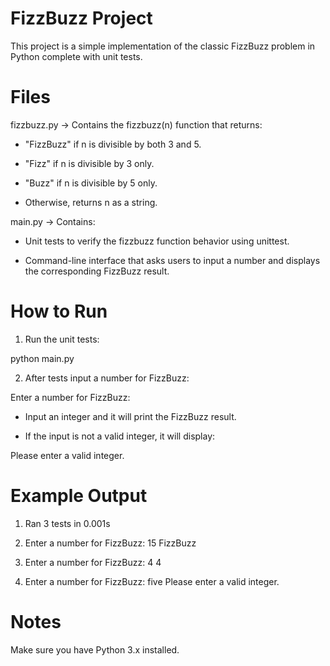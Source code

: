 # FizzBuzz Project
This project is a simple implementation of the classic FizzBuzz problem in Python complete with unit tests.

# Files

fizzbuzz.py
→ Contains the fizzbuzz(n) function that returns:

- "FizzBuzz" if n is divisible by both 3 and 5.

- "Fizz" if n is divisible by 3 only.

- "Buzz" if n is divisible by 5 only.

- Otherwise, returns n as a string.

main.py
→ Contains:

- Unit tests to verify the fizzbuzz function behavior using unittest.

- Command-line interface that asks users to input a number and displays the corresponding FizzBuzz result.

# How to Run

1. Run the unit tests:

python main.py

2. After tests input a number for FizzBuzz:


Enter a number for FizzBuzz:

- Input an integer and it will print the FizzBuzz result.

- If the input is not a valid integer, it will display:

Please enter a valid integer.

# Example Output

1. Ran 3 tests in 0.001s

2. Enter a number for FizzBuzz: 15
FizzBuzz

3. Enter a number for FizzBuzz: 4
4

4. Enter a number for FizzBuzz: five
Please enter a valid integer.


# Notes
Make sure you have Python 3.x installed.

